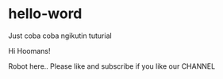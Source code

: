 # hello-word
Just coba coba ngikutin tuturial

Hi Hoomans!

Robot here.. Please like and subscribe if you like our
CHANNEL
